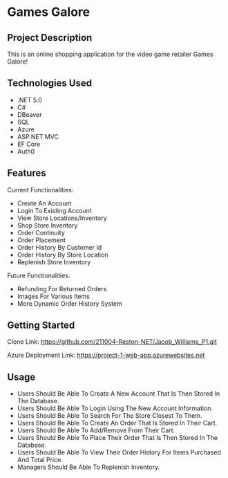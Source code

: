 # Games Galore

## Project Description

This is an online shopping application for the video game retailer Games Galore!

## Technologies Used

* .NET 5.0
* C#
* DBeaver
* SQL
* Azure
* ASP.NET MVC
* EF Core
* Auth0

## Features

Current Functionalities:

* Create An Account
* Login To Existing Account
* View Store Locations/Inventory
* Shop Store Inventory
* Order Continuity
* Order Placement
* Order History By Customer Id
* Order History By Store Location
* Replenish Store Inventory

Future Functionalities:

* Refunding For Returned Orders
* Images For Various Items
* More Dynamic Order History System

## Getting Started
Clone Link: https://github.com/211004-Reston-NET/Jacob_Williams_P1.git

Azure Deployment Link: https://project-1-web-app.azurewebsites.net

## Usage

* Users Should Be Able To Create A New Account That Is Then Stored In The Database.
* Users Should Be Able To Login Using The New Account Information.
* Users Should Be Able To Search For The Store Closest To Them.
* Users Should Be Able To Create An Order That Is Stored In Their Cart.
* Users Should Be Able To Add/Remove From Their Cart.
* Users Should Be Able To Place Their Order That Is Then Stored In The Database.
* Users Should Be Able To View Their Order History For Items Purchased And Total Price.
* Managers Should Be Able To Replenish Inventory.
